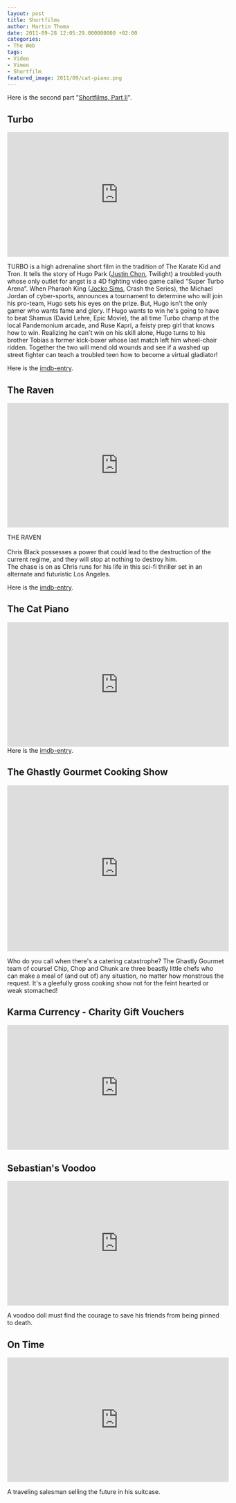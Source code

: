 ```yaml
---
layout: post
title: Shortfilms
author: Martin Thoma
date: 2011-09-28 12:05:29.000000000 +02:00
categories:
- The Web
tags:
- Video
- Vimeo
- Shortfilm
featured_image: 2011/09/cat-piano.png
---
```

<div class="info">Here is the second part "<a href="../shortfilms-part-ii/">Shortfilms, Part II</a>".</div>

<h2>Turbo</h2>
<iframe src="http://player.vimeo.com/video/6932347?title=0&amp;byline=0&amp;portrait=0" width="512" height="288" frameborder="0" webkitAllowFullScreen mozallowfullscreen allowFullScreen></iframe><p>TURBO is a high adrenaline short film in the tradition of The Karate Kid and Tron.  It tells the story of Hugo Park (<a href="http://en.wikipedia.org/wiki/Justin_Chon">Justin Chon</a>, Twilight) a troubled youth whose only outlet for angst is a 4D fighting video game called &ldquo;Super Turbo Arena&rdquo;.  When Pharaoh King (<a href="http://en.wikipedia.org/wiki/Jocko_Sims">Jocko Sims</a>, Crash the Series), the Michael Jordan of cyber-sports, announces a tournament to determine who will join his pro-team, Hugo sets his eyes on the prize.  But, Hugo isn't the only gamer who wants fame and glory.  If Hugo wants to win he's going to have to beat Shamus (David Lehre, Epic Movie), the all time Turbo champ at the local Pandemonium arcade, and Ruse Kapri, a feisty prep girl that knows how to win.  Realizing he can't win on his skill alone, Hugo turns to his brother Tobias a former kick-boxer whose last match left him wheel-chair ridden.  Together the two will mend old wounds and see if a washed up street fighter can teach a troubled teen how to become a virtual gladiator!</p>
Here is the <a href="http://www.imdb.com/title/tt1448608/">imdb-entry</a>.

<h2>The Raven</h2>
<iframe src="http://player.vimeo.com/video/11099712?title=0&amp;byline=0&amp;portrait=0" width="512" height="288" frameborder="0" webkitAllowFullScreen mozallowfullscreen allowFullScreen></iframe><p>THE RAVEN<br />
<br />
Chris Black possesses a power that could lead to the destruction of the current regime, and they will stop at nothing to destroy him. <br />
The chase is on as Chris runs for his life in this sci-fi thriller set in an alternate and futuristic Los Angeles.</p>
Here is the <a href="http://www.imdb.com/title/tt1646231/">imdb-entry</a>.

<h2>The Cat Piano</h2>
<iframe src="http://player.vimeo.com/video/3985019?title=0&amp;byline=0&amp;portrait=0" width="512" height="288" frameborder="0" webkitAllowFullScreen allowFullScreen></iframe>
Here is the <a href="http://www.imdb.com/title/tt1401657/">imdb-entry</a>.

<h2>The Ghastly Gourmet Cooking Show</h2>
<iframe src="http://player.vimeo.com/video/4739045?title=0&amp;byline=0&amp;portrait=0" width="512" height="384" frameborder="0" webkitAllowFullScreen mozallowfullscreen allowFullScreen></iframe><p>Who do you call when there's a catering catastrophe? The Ghastly Gourmet team of course! Chip, Chop and Chunk are three beastly little chefs who can make a meal of (and out of) any situation, no matter how monstrous the request. It's a gleefully gross cooking show not for the feint hearted or weak stomached!</p>

<h2>Karma Currency - Charity Gift Vouchers</h2>
<iframe src="http://player.vimeo.com/video/2366178?title=0&amp;byline=0&amp;portrait=0" width="512" height="289" frameborder="0" webkitAllowFullScreen allowFullScreen></iframe>

<h2>Sebastian's Voodoo</h2>
<iframe src="http://player.vimeo.com/video/3534334?title=0&amp;byline=0&amp;portrait=0" width="512" height="288" frameborder="0" webkitAllowFullScreen mozallowfullscreen allowFullScreen></iframe><p>A voodoo doll must find the courage to save his friends from being pinned to death.</p>

<h2>On Time</h2>
<iframe src="http://player.vimeo.com/video/1198048?title=0&amp;byline=0&amp;portrait=0" width="512" height="288" frameborder="0" webkitAllowFullScreen mozallowfullscreen allowFullScreen></iframe><p>A traveling salesman selling the future in his suitcase.</p>
